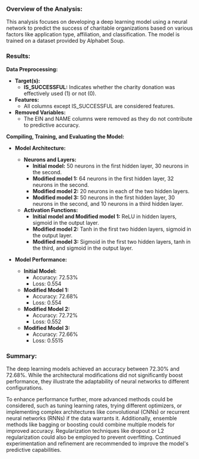 ### Overview of the Analysis:
This analysis focuses on developing a deep learning model using a neural network to predict the success of charitable organizations based on various factors like application type, affiliation, and classification. The model is trained on a dataset provided by Alphabet Soup.

### Results:
**Data Preprocessing:**
- **Target(s):**  
  - **IS_SUCCESSFUL:** Indicates whether the charity donation was effectively used (1) or not (0).
- **Features:**  
  - All columns except IS_SUCCESSFUL are considered features.
- **Removed Variables:**  
  - The EIN and NAME columns were removed as they do not contribute to predictive accuracy.

**Compiling, Training, and Evaluating the Model:**
- **Model Architecture:**
  - **Neurons and Layers:**
    - **Initial model:** 50 neurons in the first hidden layer, 30 neurons in the second.
    - **Modified model 1:** 64 neurons in the first hidden layer, 32 neurons in the second.
    - **Modified model 2:** 20 neurons in each of the two hidden layers.
    - **Modified model 3:** 50 neurons in the first hidden layer, 30 neurons in the second, and 10 neurons in a third hidden layer.
  - **Activation Functions:**
    - **Initial model and Modified model 1:** ReLU in hidden layers, sigmoid in the output layer.
    - **Modified model 2:** Tanh in the first two hidden layers, sigmoid in the output layer.
    - **Modified model 3:** Sigmoid in the first two hidden layers, tanh in the third, and sigmoid in the output layer.

- **Model Performance:**
  - **Initial Model:**  
    - Accuracy: 72.53%  
    - Loss: 0.554
  - **Modified Model 1:**  
    - Accuracy: 72.68%  
    - Loss: 0.554
  - **Modified Model 2:**  
    - Accuracy: 72.72%  
    - Loss: 0.552
  - **Modified Model 3:**  
    - Accuracy: 72.66%  
    - Loss: 0.5515

### Summary:
The deep learning models achieved an accuracy between 72.30% and 72.68%. While the architectural modifications did not significantly boost performance, they illustrate the adaptability of neural networks to different configurations.

To enhance performance further, more advanced methods could be considered, such as tuning learning rates, trying different optimizers, or implementing complex architectures like convolutional (CNNs) or recurrent neural networks (RNNs) if the data warrants it. Additionally, ensemble methods like bagging or boosting could combine multiple models for improved accuracy. Regularization techniques like dropout or L2 regularization could also be employed to prevent overfitting. Continued experimentation and refinement are recommended to improve the model's predictive capabilities.